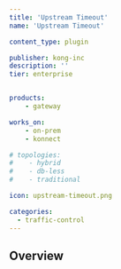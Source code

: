 ```yaml
---
title: 'Upstream Timeout'
name: 'Upstream Timeout'

content_type: plugin

publisher: kong-inc
description: ''
tier: enterprise


products:
    - gateway

works_on:
    - on-prem
    - konnect

# topologies:
#    - hybrid
#    - db-less
#    - traditional

icon: upstream-timeout.png

categories:
  - traffic-control
---
```


## Overview
